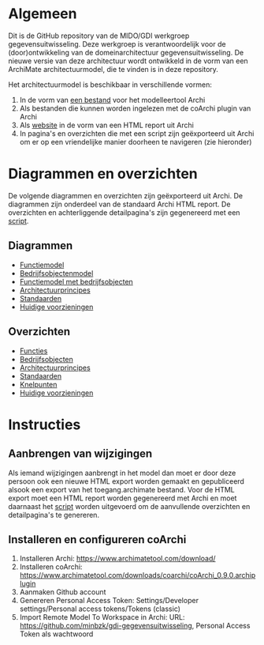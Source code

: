 # Algemeen
Dit is de GitHub repository van de MIDO/GDI werkgroep gegevensuitwisseling. Deze werkgroep is verantwoordelijk voor de (door)ontwikkeling van de domeinarchitectuur gegevensuitwisseling. De nieuwe versie van deze architectuur wordt ontwikkeld in de vorm van een ArchiMate architectuurmodel, die te vinden is in deze repository. 

Het architectuurmodel is beschikbaar in verschillende vormen:
1. In de vorm van <a href="gegevensuitwisseling.archimate">een bestand</a> voor het modelleertool Archi
2. Als bestanden die kunnen worden ingelezen met de coArchi plugin van Archi
3. Als <a href="https://minbzk.github.io/gdi-gegevensuitwisseling">website</a> in de vorm van een HTML report uit Archi
4. In pagina's en overzichten die met een script zijn geëxporteerd uit Archi om er op een vriendelijke manier doorheen te navigeren (zie hieronder)

# Diagrammen en overzichten
De volgende diagrammen en overzichten zijn geëxporteerd uit Archi. De diagrammen zijn onderdeel van de standaard Archi HTML report. De overzichten en achterliggende detailpagina's zijn gegenereerd met een <a href="scripts/export HTML.ajs">script</a>.

## Diagrammen
* <a href="https://minbzk.github.io/gdi-gegevensuitwisseling/?view=id-f7226f7c68704aae807b71a2f10b1cce">Functiemodel</a>
* <a href="https://minbzk.github.io/gdi-gegevensuitwisseling/?view=id-efc531031d114860a309f6eeacdad289">Bedrijfsobjectenmodel</a>
* <a href="https://minbzk.github.io/gdi-gegevensuitwisseling/?view=id-b6f068818d264742b80c8f4f5278aca0">Functiemodel met bedrijfsobjecten</a>
* <a href="https://minbzk.github.io/gdi-gegevensuitwisseling/?view=id-4e701366fd844120b700c114068bc91e">Architectuurprincipes</a>
* <a href="https://minbzk.github.io/gdi-gegevensuitwisseling/?view=id-5df0c1360768493aa966c16f7dbfd414">Standaarden</a>
* <a href="https://minbzk.github.io/gdi-gegevensuitwisseling/?view=id-44e956451b5947e08070f8c2edca5bf3">Huidige voorzieningen</a>

## Overzichten
* <a href="https://minbzk.github.io/gdi-gegevensuitwisseling/content/views/bedrijfsfuncties.html">Functies</a>
* <a href="https://minbzk.github.io/gdi-gegevensuitwisseling/content/views/bedrijfsobjecten.html">Bedrijfsobjecten</a>
* <a href="https://minbzk.github.io/gdi-gegevensuitwisseling/content/views/principes.html">Architectuurprincipes</a>
* <a href="https://minbzk.github.io/gdi-gegevensuitwisseling/content/views/standaarden.html">Standaarden</a>
* <a href="https://minbzk.github.io/gdi-gegevensuitwisseling/content/views/knelpunten.html">Knelpunten</a>
* <a href="https://minbzk.github.io/gdi-gegevensuitwisseling/content/views/voorzieningen.html">Huidige voorzieningen</a>

# Instructies

## Aanbrengen van wijzigingen
Als iemand wijzigingen aanbrengt in het model dan moet er door deze persoon ook een nieuwe HTML export worden gemaakt en gepubliceerd alsook een export van het toegang.archimate bestand. Voor de HTML export moet een HTML report worden gegenereerd met Archi en moet daarnaast het <a href="scripts/export HTML.ajs">script</a> worden uitgevoerd om de aanvullende overzichten en detailpagina's te genereren.

## Installeren en configureren coArchi
1. Installeren Archi: https://www.archimatetool.com/download/
2. Installeren coArchi: https://www.archimatetool.com/downloads/coarchi/coArchi_0.9.0.archiplugin
3. Aanmaken Github account
4. Genereren Personal Access Token: Settings/Developer settings/Personal access tokens/Tokens (classic)
5. Import Remote Model To Workspace in Archi: URL: https://github.com/minbzk/gdi-gegevensuitwisseling, Personal Access Token als wachtwoord

